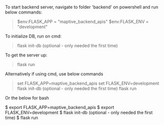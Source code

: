 To start backend server, navigate to folder 'backend' on powershell and run below commands:

> $env:FLASK_APP = "maptive_backend_apis"
> $env:FLASK_ENV = "development"

To initialize DB, run on cmd:

> flask init-db (optional - only needed the first time)

To get the server up:

> flask run

Alternatively if using cmd, use below commands

> set FLASK_APP=maptive_backend_apis
> set FLASK_ENV=development
> flask init-db (optional - only needed the first time)
> flask run

Or the below for bash

$ export FLASK_APP=maptive_backend_apis
$ export FLASK_ENV=development
$ flask init-db (optional - only needed the first time)
$ flask run
